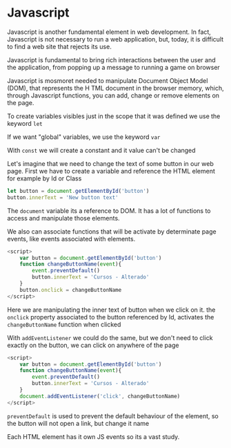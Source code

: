 # Javascript

Javascript is another fundamental element in web development. In fact, Javascript is not necessary to run a web application, but, today, it is difficult to find a web site that rejects its use.

Javascript is fundamental to bring rich interactions between the user and the application, from popping up a message to running a game on browser

Javascript is mosmoret needed to manipulate Document Object Model (DOM), that represents the H TML document in the browser memory, which, through Javascript functions, you can add, change or remove elements on the page.

To create variables visibles just in the scope that it was defined we use the keyword `let`

If we want "global" variables, we use the keyword `var`

With `const` we will create a constant and it value can't be changed

Let's imagine that we need to change the text of some button in our web page.
First we have to create a variable and reference the HTML element for example by Id or Class
```js
let button = document.getElementById('button')
button.innerText = 'New button text'
```

The `document` variable its a reference to DOM. It has a lot of functions to access and manipulate those elements.

We also can associate functions that will be activate by determinate page events, like events associated with elements.

```js
<script>
    var button = document.getElementById('button')
    function changeButtonName(event){
        event.preventDefault()
        button.innerText = 'Cursos - Alterado'
    }
    button.onclick = changeButtonName
</script>
```

Here we are manipulating the inner text of button when we click on it.
the `onclick` property associated to the button referenced by Id, activates the `changeButtonName` function when clicked


With `addEventListener` we could do the same, but we don't need to click exactly on the button, we can click on anywhere of the page
```js
<script>
    var button = document.getElementById('button')
    function changeButtonName(event){
        event.preventDefault()
        button.innerText = 'Cursos - Alterado'
    }
    document.addEventListener('click', changeButtonName)
</script>
```

`preventDefault` is used to prevent the default behaviour of the element, so the button will not open a link, but change it name

Each HTML element has it own JS events so its a vast study.

